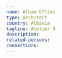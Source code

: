 ```yaml
---
name: Alban Eftimi
type: architect
country: Albania
tagline: Atelier 4
description:
related-persons:
connections:
---
```

